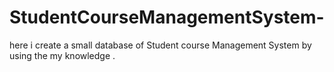# StudentCourseManagementSystem-
here i create a small database of Student course Management System  by using the my  knowledge . 
